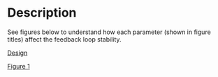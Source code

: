 # Description
See figures below to understand how each parameter (shown in figure titles) affect the feedback loop stability.

[Design](https://github.com/OliverHeilmann/Closed-Loop-Control/blob/main/figures/design.png)

[Figure 1](https://github.com/OliverHeilmann/Closed-Loop-Control/blob/main/figures/fig1.png)